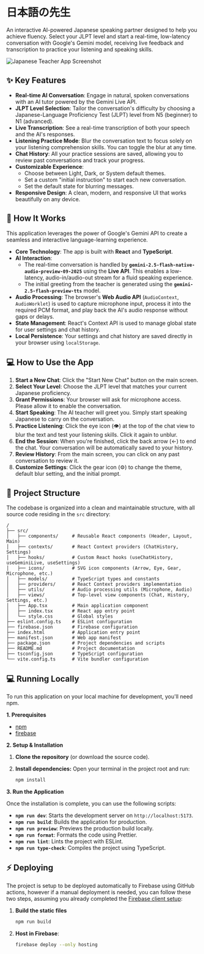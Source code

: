 # 日本語の先生

An interactive AI-powered Japanese speaking partner designed to help you achieve fluency. Select your JLPT level and start a real-time, low-latency conversation with Google's Gemini model, receiving live feedback and transcription to practice your listening and speaking skills.

![Japanese Teacher App Screenshot](https://storage.googleapis.com/aistudio-ux-team/prompts/58950/1721759020478.png)

## ✨ Key Features

- **Real-time AI Conversation**: Engage in natural, spoken conversations with an AI tutor powered by the Gemini Live API.
- **JLPT Level Selection**: Tailor the conversation's difficulty by choosing a Japanese-Language Proficiency Test (JLPT) level from N5 (beginner) to N1 (advanced).
- **Live Transcription**: See a real-time transcription of both your speech and the AI's responses.
- **Listening Practice Mode**: Blur the conversation text to focus solely on your listening comprehension skills. You can toggle the blur at any time.
- **Chat History**: All your practice sessions are saved, allowing you to review past conversations and track your progress.
- **Customizable Experience**:
  - Choose between Light, Dark, or System default themes.
  - Set a custom "initial instruction" to start each new conversation.
  - Set the default state for blurring messages.
- **Responsive Design**: A clean, modern, and responsive UI that works beautifully on any device.

## 🚀 How It Works

This application leverages the power of Google's Gemini API to create a seamless and interactive language-learning experience.

- **Core Technology**: The app is built with **React** and **TypeScript**.
- **AI Interaction**:
  - The real-time conversation is handled by **`gemini-2.5-flash-native-audio-preview-09-2025`** using the **Live API**. This enables a low-latency, audio-in/audio-out stream for a fluid speaking experience.
  - The initial greeting from the teacher is generated using the **`gemini-2.5-flash-preview-tts`** model.
- **Audio Processing**: The browser's **Web Audio API** (`AudioContext`, `AudioWorklet`) is used to capture microphone input, process it into the required PCM format, and play back the AI's audio response without gaps or delays.
- **State Management**: React's Context API is used to manage global state for user settings and chat history.
- **Local Persistence**: Your settings and chat history are saved directly in your browser using `localStorage`.

## 💻 How to Use the App

1.  **Start a New Chat**: Click the "Start New Chat" button on the main screen.
2.  **Select Your Level**: Choose the JLPT level that matches your current Japanese proficiency.
3.  **Grant Permissions**: Your browser will ask for microphone access. Please allow it to enable the conversation.
4.  **Start Speaking**: The AI teacher will greet you. Simply start speaking Japanese to carry on the conversation.
5.  **Practice Listening**: Click the eye icon (👁️) at the top of the chat view to blur the text and test your listening skills. Click it again to unblur.
6.  **End the Session**: When you're finished, click the back arrow (←) to end the chat. Your conversation will be automatically saved to your history.
7.  **Review History**: From the main screen, you can click on any past conversation to review it.
8.  **Customize Settings**: Click the gear icon (⚙️) to change the theme, default blur setting, and the initial prompt.

## 📁 Project Structure

The codebase is organized into a clean and maintainable structure, with all source code residing in the `src` directory:

```
/
├── src/
│   ├── components/     # Reusable React components (Header, Layout, Main)
│   ├── contexts/       # React Context providers (ChatHistory, Settings)
│   ├── hooks/          # Custom React hooks (useChatHistory, useGeminiLive, useSettings)
│   ├── icons/          # SVG icon components (Arrow, Eye, Gear, Microphone, etc.)
│   ├── models/         # TypeScript types and constants
│   ├── providers/      # React Context providers implementation
│   ├── utils/          # Audio processing utils (Microphone, Audio)
│   ├── views/          # Top-level view components (Chat, History, Settings, etc.)
│   ├── App.tsx         # Main application component
│   ├── index.tsx       # React app entry point
│   └── style.css       # Global styles
├── eslint.config.ts    # ESLint configuration
├── firebase.json       # Firebase configuration
├── index.html          # Application entry point
├── manifest.json       # Web app manifest
├── package.json        # Project dependencies and scripts
├── README.md           # Project documentation
├── tsconfig.json       # TypeScript configuration
└── vite.config.ts      # Vite bundler configuration
```

## 💻 Running Locally

To run this application on your local machine for development, you'll need npm.

**1. Prerequisites**

- [npm](https://www.npmjs.com/)
- [firebase](https://firebase.google.com/)

**2. Setup & Installation**

1.  **Clone the repository** (or download the source code).

2.  **Install dependencies:** Open your terminal in the project root and run:
    ```bash
    npm install
    ```

**3. Run the Application**

Once the installation is complete, you can use the following scripts:

- **`npm run dev`**: Starts the development server on `http://localhost:5173`.
- **`npm run build`**: Builds the application for production.
- **`npm run preview`**: Previews the production build locally.
- **`npm run format`**: Formats the code using Prettier.
- **`npm run lint`**: Lints the project with ESLint.
- **`npm run type-check`**: Compiles the project using TypeScript.

## ⚡ Deploying

The project is setup to be deployed automatically to Firebase using GitHub actions,
however if a manual deployment is needed, you can follow these two steps, assuming you already completed the [Firebase client setup](https://firebase.google.com/docs/hosting/quickstart):

1.  **Build the static files**

    ```bash
    npm run build
    ```

2.  **Host in Firebase**:
    ```bash
    firebase deploy --only hosting
    ```
